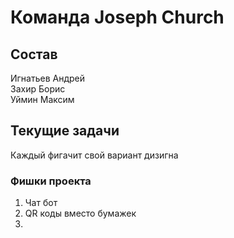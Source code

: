 # Команда Joseph Church

## Состав
Игнатьев Андрей   
Захир Борис   
Уймин Максим
## Текущие задачи
Каждый фигачит свой вариант дизигна

### Фишки проекта
1) Чат бот
2) QR коды вместо бумажек
3)
